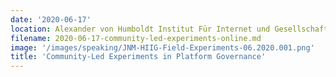 ```yaml
---
date: '2020-06-17'
location: Alexander von Humboldt Institut Für Internet und Gesellschaft
filename: 2020-06-17-community-led-experiments-online.md
image: '/images/speaking/JNM-HIIG-Field-Experiments-06.2020.001.png'
title: 'Community-Led Experiments in Platform Governance'
---
```

